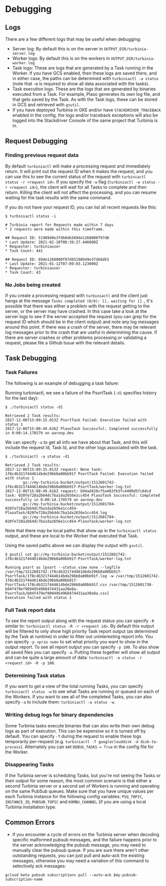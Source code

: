 # Debugging

## Logs

There are a few different logs that may be useful when debugging:

*   Server log: By default this is on the server in 
    `OUTPUT_DIR/turbinia-server.log`
*   Worker logs: By default this is on the workers in
    `OUTPUT_DIR/turbinia-worker.log`
*   Task logs: These are logs that are generated by a Task running in the
    Worker. If you have GCS enabled, then these logs are saved there, and
    in either case, the paths can be determined with
    `turbiniactl -a status` (note that -a is required to show all data
    associated with the tasks).
*   Task execution logs. These are the logs that are generated by binaries
    executed from a Task. For example, Plaso generates its own log file, and
    that gets saved by the Task. As with the Task logs, these can be stored in
    GCS and retrieved with `gsutil`.
*   If you have deployed Turbinia in GKE and/or have `STACKDRIVER_TRACEBACK`
    enabled in the config, the logs and/or traceback exceptions will also be
    logged into the Stackdriver Console of the same project that Turbinia is in.

## Request Debugging

### Finding previous request data
By default `turbiniactl` will make a processing request and immediately return.
It will print out the request ID when it makes the request, and you can use this to
see the current status of the request with `turbiniactl status -r <request id>`.  If
you specify the `-w` flag (`turbiniactl -w status -r <request id>`), the client will
wait for all Tasks to complete and then return.  Killing the client will not affect
the processing, and you can resume waiting for the task results with the same command.

If you do not have your request ID, you can list all recent requests like this:
```
$ turbiniactl status -i

# Turbinia report for Requests made within 7 days
* 2 requests were made within this timeframe.

## Request ID: 5198949e3fdb8dk569de1268000f97d8
* Last Update: 2021-02-10T08:39:27.446000Z
* Requester: turbiniauser
* Task Count: 441

## Request ID: 69de1268000f97d85198949e3fdb8dk5
* Last Update: 2021-01-12T07:09:03.123000Z
* Requester: turbiniauser
* Task Count: 43
```

### No Jobs being created

If you create a processing request with `turbiniactl` and the client just
hangs at the message `Tasks completed (0/0): [], waiting for [].`, it's
possible that there was either a problem with the request getting to the
server, or the server may have crashed. In this case take a look at the
server logs to see if the server accepted the request (you can grep for
the request ID which should be in the client output) and note any log
messages around this point.  If there was a crash of the server, there may
be relevant log messages prior to the crash that are useful in determining
the cause.  If there are server crashes or other problems processing or
validating a request, please file a Github Issue with the relevant details.

## Task Debugging

### Task Failures

The following is an example of debugging a task failure:

Running turbiniactl, we see a failure of the PsortTask (`-d1` specifies history
for the last day):

```
$ ./turbiniactl status -d1

Retrieved 2 Task results:
2017-12-06T15:09:15.013Z PsortTask Failed: Execution failed with status 1
2017-12-06T15:08:49.616Z PlasoTask Successful: Completed successfully in 0:00:14.178579 on aaronp.dev
```

We can specify `-a` to get all info we have about that Task, and this
will include the request Id, Task Id, and the other logs associated with
the task.

```
$ ./turbiniactl -a status -d1

Retrieved 2 Task results:
2017-12-06T15:09:15.013Z request: None task: 1f8c4b321f444614bde296b0a00bb91f PsortTask Failed: Execution failed with status 1
        gs://my-turbinia-bucket/output/1512601742-1f8c4b321f444614bde296b0a00bb91f-PsortTask/worker-log.txt
2017-12-06T15:08:49.616Z request: b94ad420cf5a483fb3fc4409d5fc6dcd task: 020fe728a2b64dc7ba1da2656e1cc454 PlasoTask Successful: Completed successfully in 0:00:14.178579 on aaronp.dev
        gs://my-turbinia-bucket/output/1512601704-020fe728a2b64dc7ba1da2656e1cc454-PlasoTask/020fe728a2b64dc7ba1da2656e1cc454.log
        gs://my-turbinia-bucket/output/1512601704-020fe728a2b64dc7ba1da2656e1cc454-PlasoTask/worker-log.txt
```

Note that there may be local paths that show up in the
`turbiniactl status` output, and these are local to the Worker that
executed that Task.

Using the saved paths above we can display the output with `gsutil`.

```
$ gsutil cat gs://my-turbinia-bucket/output/1512601742-1f8c4b321f444614bde296b0a00bb91f-PsortTask/worker-log.txt

Running psort as [psort --status_view none --logfile /var/tmp/1512601742-1f8c4b321f444614bde296b0a00bb91f-PsortTask/1f8c4b321f444614bde296b0a00bb91f.log -w /var/tmp/1512601742-1f8c4b321f444614bde296b0a00bb91f-PsortTask/1f8c4b321f444614bde296b0a00bb91f.csv /var/tmp/1512601730-b04f479ef9094954968474431aa30e8a-PsortTask/b04f479ef9094954968474431aa30e8a.csv]
Execution failed with status 1
```

### Full Task report data
To see the report output along with the request status you can specify
`-R` similar to: `turbiniactl status -R -r <request id>`.  By default
this output will be filtered to only show high priority Task report
output (as determined by the Task at runtime) in order to filter out
uninteresting report info.  You can specify `-p <prio num>` to set
what priority you want to show in the output report.  To see all report
output you can specify `-p 100`.  To also show all saved files you can
specify `-a`.  Putting these together will show all output and can be
quite a large amount of data: `turbiniactl -a status -r <request id> -R -p 100`.

### Determining Task status
If you want to get a view of the total running Tasks, you can specify
`turbiniactl status -w` to see what Tasks are running or queued on
each of the Workers.  If you want to see all of the completed Tasks,
you can also specify `-a` to include them: `turbiniactl -a status -w`.


### Writing debug logs for binary dependencies
Some Turbinia tasks execute binaries that can also write their own
debug logs as part of execution.  This can be expensive so it is
turned off by default.  You can specify `-T` during the request
to enable these logs temporarily per-request  (e.g.
`turbiniactl -T googleclouddisk -d disk-to-process`). Alternately
you can set `DEBUG_TASKS = True` in the config file for the Worker.

### Disappearing Tasks

If the Turbinia server is scheduling Tasks, but you're not seeing the
Tasks or their output for some reason, the most common scenario is that
either a second Turbinia server or a second set of Workers is running
and operating on the same PubSub queues.  Make sure that you have unique
values per each Turbinia instance for the following config variables:
`PSQ_TOPIC`, `INSTANCE_ID`, `PUBSUB_TOPIC` and `KOMBU_CHANNEL` (if you
are using a local Turbinia installation type.

## Common Errors

*   If you encounter a cycle of errors on the Turbinia server when decoding
    specific malformed pubsub messages, and the failure happens prior to the
    server acknowledging the pubsub message, you may need to manually clear the
    pubsub queue. If you are sure there aren't other outstanding requests, you
    can just pull and auto-ack the existing messages, otherwise you may need a
    variation of this command to selectively ack messages:

```
gcloud beta pubsub subscriptions pull --auto-ack $my-pubsub-subscription-name
```
